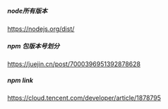 ##### node所有版本

https://nodejs.org/dist/

##### npm 包版本号划分

https://juejin.cn/post/7000396951392878628

##### npm link

https://cloud.tencent.com/developer/article/1878795
